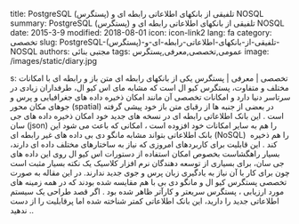 title: PostgreSQL (پستگرس) تلفیقی از بانکهای اطلاعاتی رابطه ای و NOSQL
summary: PostgreSQL (پستگرس) تلفیقی از بانکهای اطلاعاتی رابطه ای و NOSQL
date: 2015-3-9
modified: 2018-08-01
icon:  icon-link2
lang: fa
category: تخصصی
slug: PostgreSQL-(پستگرس)-تلفیقی-از-بانکهای-اطلاعاتی-رابطه-ای-و-NOSQL
authors: مجتبی بنائی
tags: عمومی,تخصصی,معرفی,پستگرس
image: /images/static/diary.jpg

s: تخصصی | معرفی | پستگرس  یکی از بانکهای رابطه ای متن باز و رابطه ای با امکانات مختلف و متفاوت، پستگرس کیو ال است که مشابه مای اس کیو ال، طرفداران زیادی در سرتاسر دنیا دارد و امکانات تخصصی آن مانند امکان ذخیره داده های جغرافیایی و پرس و جوهای مکان محور (spatial) در بعضی از جنبه ها از رقبای متن باز خود پیشی گرفته است .  این بانک اطلاعاتی رابطه ای در نسخه های جدید خود امکان ذخیره داده های جی سان (json) را هم به سایر امکانات خود افزوده است ، امکانی که باعث می شود این بانک اطلاعاتی بتواند مشابه مانگو دی بی داده های غیر رابطه ای (NoSQL)  را هم ذخیره کند .  این قابلیت برای کاربردهای امروزی که نیاز به ساختارهای مختلف داده ای دارند، بسیار راهگشاست بخصوص امکان استفاده از دستورات اس کیو ال روی این داده های جی سان، برای بسیاری از توسعه دهندگان نرم افزار کلاسیک یک نکته بسیار مثبت است چون برای کار با آن نیاز به یادگیری زبان پرس و جوی جدید ندارند.  در این مقاله به صورت تخصصی پستگرس کیو ال و مانگو دی بی با هم مقایسه شده بودند که در همه زمینه های مورد ارزیابی ، پستگرس سریعتر و کارآتر ظاهر شده بود .  اگر قصد طراحی یک سیستم اطلاعاتی جدید را دارید، این بانک اطلاعاتی کمتر شناخته شده اما پرقابلیت را از دست ندهید ..